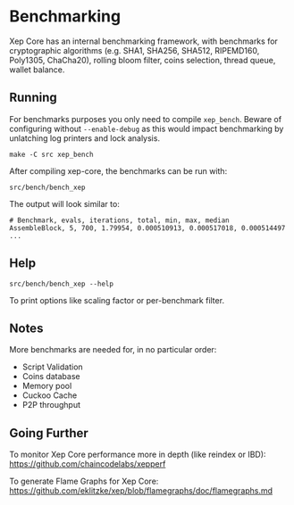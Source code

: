 Benchmarking
============

Xep Core has an internal benchmarking framework, with benchmarks
for cryptographic algorithms (e.g. SHA1, SHA256, SHA512, RIPEMD160, Poly1305, ChaCha20), rolling bloom filter, coins selection,
thread queue, wallet balance.

Running
---------------------

For benchmarks purposes you only need to compile `xep_bench`. Beware of configuring without `--enable-debug` as this would impact
benchmarking by unlatching log printers and lock analysis.

    make -C src xep_bench

After compiling xep-core, the benchmarks can be run with:

    src/bench/bench_xep

The output will look similar to:
```
# Benchmark, evals, iterations, total, min, max, median
AssembleBlock, 5, 700, 1.79954, 0.000510913, 0.000517018, 0.000514497
...
```

Help
---------------------

    src/bench/bench_xep --help

To print options like scaling factor or per-benchmark filter.

Notes
---------------------
More benchmarks are needed for, in no particular order:
- Script Validation
- Coins database
- Memory pool
- Cuckoo Cache
- P2P throughput

Going Further
--------------------

To monitor Xep Core performance more in depth (like reindex or IBD): https://github.com/chaincodelabs/xepperf

To generate Flame Graphs for Xep Core: https://github.com/eklitzke/xep/blob/flamegraphs/doc/flamegraphs.md
